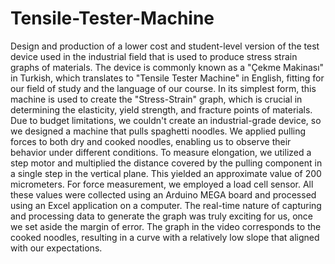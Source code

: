 # Tensile-Tester-Machine
Design and production of a lower cost and student-level version of the test device used in the industrial field that is used to produce stress strain graphs of materials.
The device is commonly known as a "Çekme Makinası" in Turkish, which translates to "Tensile Tester Machine" in English, fitting for our field of study and the language of our course.
In its simplest form, this machine is used to create the "Stress-Strain" graph, which is crucial in determining the elasticity, yield strength, and fracture points of materials.
Due to budget limitations, we couldn't create an industrial-grade device, so we designed a machine that pulls spaghetti noodles.
We applied pulling forces to both dry and cooked noodles, enabling us to observe their behavior under different conditions.
To measure elongation, we utilized a step motor and multiplied the distance covered by the pulling component in a single step in the vertical plane. 
This yielded an approximate value of 200 micrometers.
For force measurement, we employed a load cell sensor. 
All these values were collected using an Arduino MEGA board and processed using an Excel application on a computer. 
The real-time nature of capturing and processing data to generate the graph was truly exciting for us, once we set aside the margin of error.
The graph in the video corresponds to the cooked noodles, resulting in a curve with a relatively low slope that aligned with our expectations.
